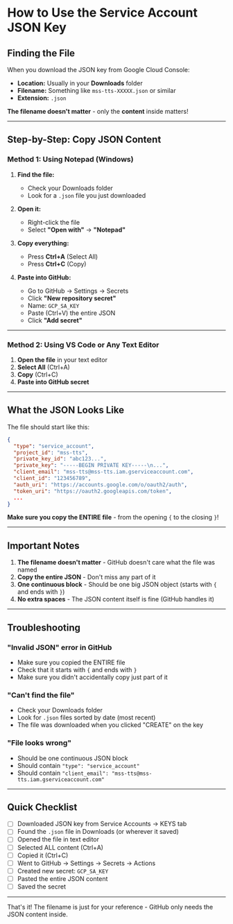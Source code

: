 # How to Use the Service Account JSON Key

## Finding the File

When you download the JSON key from Google Cloud Console:
- **Location:** Usually in your **Downloads** folder
- **Filename:** Something like `mss-tts-XXXXX.json` or similar
- **Extension:** `.json`

**The filename doesn't matter** - only the **content** inside matters!

---

## Step-by-Step: Copy JSON Content

### Method 1: Using Notepad (Windows)

1. **Find the file:**
   - Check your Downloads folder
   - Look for a `.json` file you just downloaded

2. **Open it:**
   - Right-click the file
   - Select **"Open with"** → **"Notepad"**

3. **Copy everything:**
   - Press **Ctrl+A** (Select All)
   - Press **Ctrl+C** (Copy)

4. **Paste into GitHub:**
   - Go to GitHub → Settings → Secrets
   - Click **"New repository secret"**
   - Name: `GCP_SA_KEY`
   - Paste (Ctrl+V) the entire JSON
   - Click **"Add secret"**

---

### Method 2: Using VS Code or Any Text Editor

1. **Open the file** in your text editor
2. **Select All** (Ctrl+A)
3. **Copy** (Ctrl+C)
4. **Paste into GitHub secret**

---

## What the JSON Looks Like

The file should start like this:
```json
{
  "type": "service_account",
  "project_id": "mss-tts",
  "private_key_id": "abc123...",
  "private_key": "-----BEGIN PRIVATE KEY-----\n...",
  "client_email": "mss-tts@mss-tts.iam.gserviceaccount.com",
  "client_id": "123456789",
  "auth_uri": "https://accounts.google.com/o/oauth2/auth",
  "token_uri": "https://oauth2.googleapis.com/token",
  ...
}
```

**Make sure you copy the ENTIRE file** - from the opening `{` to the closing `}`!

---

## Important Notes

1. **The filename doesn't matter** - GitHub doesn't care what the file was named
2. **Copy the entire JSON** - Don't miss any part of it
3. **One continuous block** - Should be one big JSON object (starts with `{` and ends with `}`)
4. **No extra spaces** - The JSON content itself is fine (GitHub handles it)

---

## Troubleshooting

### "Invalid JSON" error in GitHub
- Make sure you copied the ENTIRE file
- Check that it starts with `{` and ends with `}`
- Make sure you didn't accidentally copy just part of it

### "Can't find the file"
- Check your Downloads folder
- Look for `.json` files sorted by date (most recent)
- The file was downloaded when you clicked "CREATE" on the key

### "File looks wrong"
- Should be one continuous JSON block
- Should contain `"type": "service_account"`
- Should contain `"client_email": "mss-tts@mss-tts.iam.gserviceaccount.com"`

---

## Quick Checklist

- [ ] Downloaded JSON key from Service Accounts → KEYS tab
- [ ] Found the `.json` file in Downloads (or wherever it saved)
- [ ] Opened the file in text editor
- [ ] Selected ALL content (Ctrl+A)
- [ ] Copied it (Ctrl+C)
- [ ] Went to GitHub → Settings → Secrets → Actions
- [ ] Created new secret: `GCP_SA_KEY`
- [ ] Pasted the entire JSON content
- [ ] Saved the secret

---

That's it! The filename is just for your reference - GitHub only needs the JSON content inside.


